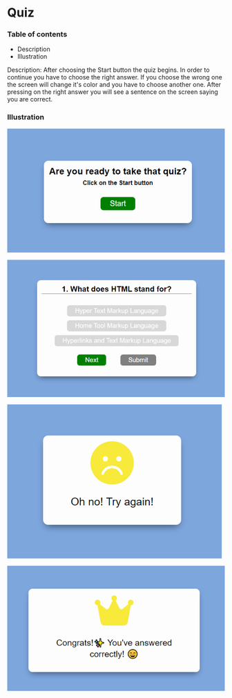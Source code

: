 # Quiz

### Table of contents 
- Description 
- Illustration 

Description: After choosing the Start button the quiz begins.
In order to continue you have to choose the right answer. If you choose the wrong one the
screen will change it's color and you have to choose another one. After pressing on the right answer you will see a sentence on the screen saying you are correct. 

### Illustration 

![start](start.png)

![question](question.png)

![fail](fail.png)

![congrats](congrats.png)